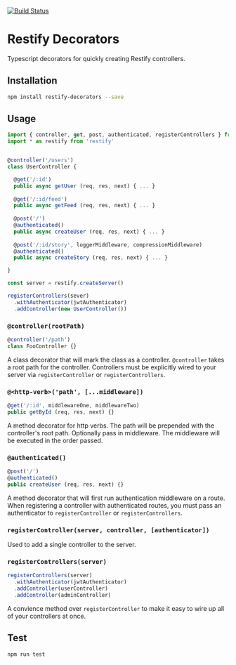 [![Build Status](https://travis-ci.org/hudclark/restify-decorators.svg?branch=master)](https://travis-ci.org/hudclark/restify-decorators)
# Restify Decorators
Typescript decorators for quickly creating Restify controllers.

## Installation
```sh
npm install restify-decorators --save
```

## Usage
```javascript
import { controller, get, post, authenticated, registerControllers } from 'restify-decorators'
import * as restify from 'restify'


@controller('/users')
class UserController {

  @get('/:id')
  public async getUser (req, res, next) { ... }
    
  @get('/:id/feed')
  public async getFeed (req, res, next) { ... }
  
  @post('/')
  @authenticated()
  public async createUser (req, res, next) { ... }
  
  @post('/:id/story', loggerMiddleware, compressionMiddleware)
  @authenticated()
  public async createStory (req, res, next) { ... }

}

const server = restify.createServer()

registerControllers(sever)
  .withAuthenticator(jwtAuthenticator)
  .addController(new UserController())

```

### `@controller(rootPath)`
```javascript
@controller('/path')
class FooController {}
```
A class decorator that will mark the class as a controller. `@controller` takes a root path for the controller. Controllers must be explicitly wired to your server via `registerController` or `registerControllers`.

### `@<http-verb>('path', [...middleware])`
```javascript
@get('/:id', middlewareOne, middlewareTwo)
public getById (req, res, next) {}
```
A method decorator for http verbs. The path will be prepended with the controller's root path. Optionally pass in middleware. The middleware will be executed in the order passed.

### `@authenticated()`
```javascript
@post('/')
@authenticated()
public createUser (req, res, next) {}
```
A method decorator that will first run authentication middleware on a route. When registering a controller with authenticated routes, you must pass an authenticator to `registerController` or `registerControllers`.

### `registerController(server, controller, [authenticator])`
Used to add a single controller to the server.

### `registerControllers(server)`
```javascript
registerControllers(server)
  .withAuthenticator(jwtAuthenticator)
  .addController(userController)
  .addController(adminController)
```
A convience method over `registerController` to make it easy to wire up all of your controllers at once.

## Test
```sh
npm run test
```

